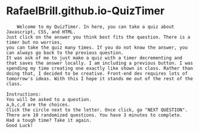# RafaelBrill.github.io-QuizTimer

        Welcome to my QuizTimer. In here, you can take a quiz about Javascript, CSS, and HTML.
    Just click on the answer you think best fits the question. There is a timer but no worries,
    you can take the quiz many times. If you do not know the answer, you can always go back to the previous question. 
    It was ask of me to just make a quiz with a timer decrementing and that saves the answer locally. I am including a previous button. I was spending my time creating one exactly like shown in class. Rather than doing that, I decided to be creative. Front-end dev requires lots of tomorrow's ideas. With this I hope it stands me out of the rest of the class.
    
    Instructions:
    You will be asked to a question.
    a,b,c,d are the choices.
    Click the circle next to the letter. Once click, go "NEXT QUESTION". 
    There are 10 randomized questions. You have 3 minutes to complete.
    Had a tough time? Take it again. 
    Good Luck!



